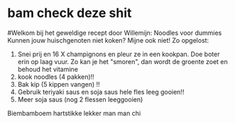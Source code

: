 # bam check deze shit

#Welkom bij het geweldige recept door Willemijn: Noodles voor dummies
Kunnen jouw huischgenoten niet koken? Mijne ook niet!
Zo opgelost:



1. Snei prij en 16 X champignons en pleur ze in een kookpan. Doe boter erin op laag vuur. Zo kan je het "smoren", dan wordt de groente zoet en behoud het vitamine
2. kook noodles (4 pakken)!!
3. Bak kip (5 kippen vangen) !!
4. Gebruik teriyaki saus en soja saus hele fles leeg gooien!!
5. Meer soja saus (nog 2 flessen leeggooien)

Biembamboem hartstikke lekker
man man chi